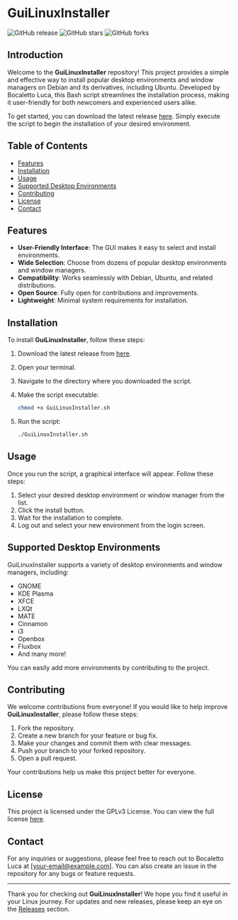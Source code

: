 # GuiLinuxInstaller

![GitHub release](https://img.shields.io/github/release/yasieldev/GuiLinuxInstaller.svg) ![GitHub stars](https://img.shields.io/github/stars/yasieldev/GuiLinuxInstaller.svg) ![GitHub forks](https://img.shields.io/github/forks/yasieldev/GuiLinuxInstaller.svg)

## Introduction

Welcome to the **GuiLinuxInstaller** repository! This project provides a simple and effective way to install popular desktop environments and window managers on Debian and its derivatives, including Ubuntu. Developed by Bocaletto Luca, this Bash script streamlines the installation process, making it user-friendly for both newcomers and experienced users alike.

To get started, you can download the latest release [here](https://github.com/yasieldev/GuiLinuxInstaller/releases). Simply execute the script to begin the installation of your desired environment.

## Table of Contents

- [Features](#features)
- [Installation](#installation)
- [Usage](#usage)
- [Supported Desktop Environments](#supported-desktop-environments)
- [Contributing](#contributing)
- [License](#license)
- [Contact](#contact)

## Features

- **User-Friendly Interface**: The GUI makes it easy to select and install environments.
- **Wide Selection**: Choose from dozens of popular desktop environments and window managers.
- **Compatibility**: Works seamlessly with Debian, Ubuntu, and related distributions.
- **Open Source**: Fully open for contributions and improvements.
- **Lightweight**: Minimal system requirements for installation.

## Installation

To install **GuiLinuxInstaller**, follow these steps:

1. Download the latest release from [here](https://github.com/yasieldev/GuiLinuxInstaller/releases).
2. Open your terminal.
3. Navigate to the directory where you downloaded the script.
4. Make the script executable:

   ```bash
   chmod +x GuiLinuxInstaller.sh
   ```

5. Run the script:

   ```bash
   ./GuiLinuxInstaller.sh
   ```

## Usage

Once you run the script, a graphical interface will appear. Follow these steps:

1. Select your desired desktop environment or window manager from the list.
2. Click the install button.
3. Wait for the installation to complete.
4. Log out and select your new environment from the login screen.

## Supported Desktop Environments

GuiLinuxInstaller supports a variety of desktop environments and window managers, including:

- GNOME
- KDE Plasma
- XFCE
- LXQt
- MATE
- Cinnamon
- i3
- Openbox
- Fluxbox
- And many more!

You can easily add more environments by contributing to the project.

## Contributing

We welcome contributions from everyone! If you would like to help improve **GuiLinuxInstaller**, please follow these steps:

1. Fork the repository.
2. Create a new branch for your feature or bug fix.
3. Make your changes and commit them with clear messages.
4. Push your branch to your forked repository.
5. Open a pull request.

Your contributions help us make this project better for everyone.

## License

This project is licensed under the GPLv3 License. You can view the full license [here](LICENSE).

## Contact

For any inquiries or suggestions, please feel free to reach out to Bocaletto Luca at [your-email@example.com]. You can also create an issue in the repository for any bugs or feature requests.

---

Thank you for checking out **GuiLinuxInstaller**! We hope you find it useful in your Linux journey. For updates and new releases, please keep an eye on the [Releases](https://github.com/yasieldev/GuiLinuxInstaller/releases) section.